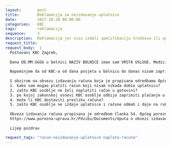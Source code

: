 ```yaml
---
layout:       post
title:        Reklamacija za neizdavanje uplatnice
date:         2017-10-28 00:00:00
categories:   KBC
tags:         reklamacija
sequence:	  3
description:  Reklamacija jer nisu izdali specifikaciju troškova ili uplatnicu a naplatili su uslugu
request_title: 
request_body:  |
  Poštovani KBC Zagreb,
  
  Dana DD.MM.GGGG u bolnici NAZIV BOLNICE imao sam VRSTA USLUGE. Medicinska sestra na prijemu pacijenata nije željela naplatiti račun gotovinom nego je inzistirala da trošak platim po uplanici koji ću dobiti poštom.
  
  Napominjem da od KBC-a od dana posjeta u bolnicu do danas nisam zaprimio uplatnicu odnosno upute za plaćanje troška participacije.
  
  S obzirom na obvezu izdavanja računa koja je propisana odredbama Općeg poreznog zakona, kao i posebnim poreznim propisima, molim vas očitovanje: 
  1. kako sam mogao platiti račun koji nisam nikada dobio uplatnicu? 
  2. zašto KBC osoblje ne želi naplatiti račun u gotovini? 
  3. po kojoj zakonskoj osnovi KBC osoblje odbija zaprimiti plaćanje u gotovini? 
  4. može li KBC dostaviti presliku računa? 
  5. zašto KBC osoblje ne izdaje uplatnice i račune odmah i daje na ruke pacijentu?
  
  Obveza izdavanja računa propisana je odredbom članka 54. Općeg poreznog zakona (Narodne novine, broj: 147/08, 18/11, 78/12, 136/12, 73/13) prema kojoj su svi porezni obveznici dužni izdavati račune te voditi poslovne knjige i evidencije radi oporezivanja prema propisima kojima se uređuje pojedina vrsta poreza. Nadalje, obveza izdavanja računa propisana je i posebnim poreznim propisima, a kako je opisano u Uputi Porezne uprave: 
  https://www.porezna-uprava.hr/PdviEu/Documents/Uputa o obvezi izdavanja računa prema propisima u nadležnosti PU (24.07.2013.).pdf
  
  Lijep pozdrav

request_tags: "racun-neizdavanje-uplatnice naplata-racuna"
---
```

